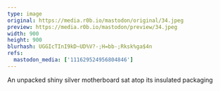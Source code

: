 ```yaml
---
type: image
original: https://media.r0b.io/mastodon/original/34.jpeg
preview: https://media.r0b.io/mastodon/preview/34.jpeg
width: 900
height: 900
blurhash: UGGIcTInI9kD~UD%V?-;H=bb-;Rksk%ga$4n
refs:
  mastodon_media: ['111629524956804846']
---
```


An unpacked shiny silver motherboard sat atop its insulated packaging 

